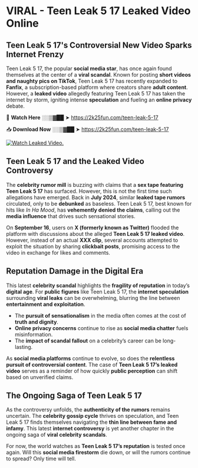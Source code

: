 # VIRAL - Teen Leak 5 17 Leaked Video Online

## **Teen Leak 5 17's Controversial New Video Sparks Internet Frenzy**  

Teen Leak 5 17, the popular **social media star**, has once again found themselves at the center of a **viral scandal**. Known for posting **short videos and naughty pics on TikTok**, Teen Leak 5 17 has recently expanded to **Fanfix**, a subscription-based platform where creators share **adult content**. However, a **leaked video** allegedly featuring Teen Leak 5 17 has taken the internet by storm, igniting intense **speculation** and fueling an **online privacy** debate.  

🔴 **Watch Here** ░░▒▓██ ➤ https://2k25fun.com/teen-leak-5-17  

📥 **Download Now** ░░▒▓██ ➤ https://2k25fun.com/teen-leak-5-17  

[![Watch Leaked Video.](https://miro.medium.com/v2/resize:fit:828/format:webp/1*cilzJN44JGOrTw9NJCrNHA.gif "Watch Leaked Video")](https://2k25fun.com/teen-leak-5-17)

## **Teen Leak 5 17 and the Leaked Video Controversy**  

The **celebrity rumor mill** is buzzing with claims that a **sex tape featuring Teen Leak 5 17** has surfaced. However, this is not the first time such allegations have emerged. Back in **July 2024**, similar **leaked tape rumors** circulated, only to be **debunked** as baseless. Teen Leak 5 17, best known for hits like *In Ha Mood*, has **vehemently denied the claims**, calling out the **media influence** that drives such sensational stories.  

On **September 16**, users on **X (formerly known as Twitter)** flooded the platform with discussions about the alleged **Teen Leak 5 17 leaked video**. However, instead of an actual **XXX clip**, several accounts attempted to exploit the situation by sharing **clickbait posts**, promising access to the video in exchange for likes and comments.  

## **Reputation Damage in the Digital Era**  

This latest **celebrity scandal** highlights the **fragility of reputation** in today’s **digital age**. For **public figures** like Teen Leak 5 17, the **internet speculation** surrounding **viral leaks** can be overwhelming, blurring the line between **entertainment and exploitation**.  

- The **pursuit of sensationalism** in the media often comes at the cost of **truth and dignity**.  
- **Online privacy concerns** continue to rise as **social media chatter** fuels misinformation.  
- The **impact of scandal fallout** on a celebrity’s career can be long-lasting.  

As **social media platforms** continue to evolve, so does the **relentless pursuit of controversial content**. The case of **Teen Leak 5 17’s leaked video** serves as a reminder of how quickly **public perception** can shift based on unverified claims.  

## **The Ongoing Saga of Teen Leak 5 17**  

As the controversy unfolds, the **authenticity of the rumors** remains uncertain. The **celebrity gossip cycle** thrives on speculation, and Teen Leak 5 17 finds themselves navigating the **thin line between fame and infamy**. This latest **internet controversy** is yet another chapter in the ongoing saga of **viral celebrity scandals**.  

For now, the world watches as **Teen Leak 5 17’s reputation** is tested once again. Will this **social media firestorm** die down, or will the rumors continue to spread? Only time will tell.